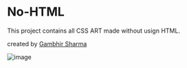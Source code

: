 # No-HTML
This project contains all CSS ART made without usign HTML.

created by <a href="https://twitter.com/gambhir_sharma" target="_blank">Gambhir Sharma</a>



![image](https://github.com/gambhirsharma/No-HTML/assets/69895353/ef518b08-1819-4ca6-b38e-6f05147e79a4)
